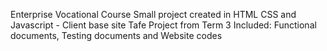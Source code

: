 Enterprise Vocational Course 
Small project created in HTML CSS and Javascript - Client base site
Tafe Project from Term 3
Included: Functional documents, Testing documents and Website codes
